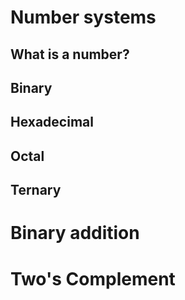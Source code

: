 # Number systems

## What is a number?

## Binary

## Hexadecimal

## Octal

## Ternary


# Binary addition

# Two's Complement